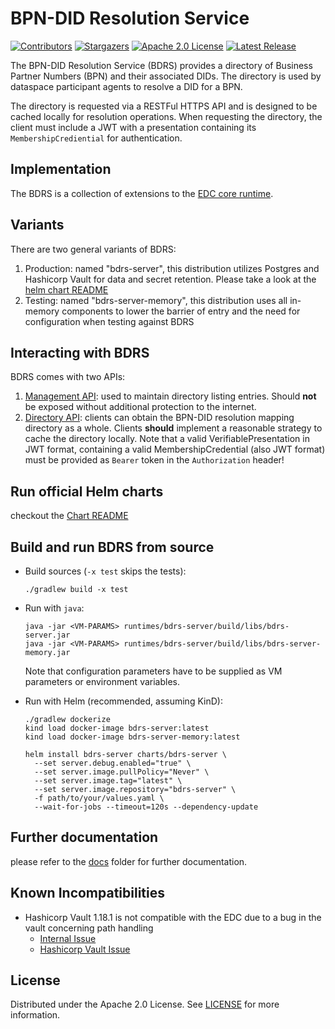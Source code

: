 # BPN-DID Resolution Service

[![Contributors][contributors-shield]][contributors-url]
[![Stargazers][stars-shield]][stars-url]
[![Apache 2.0 License][license-shield]][license-url]
[![Latest Release][release-shield]][release-url]

The BPN-DID Resolution Service (BDRS) provides a directory of Business Partner Numbers (BPN) and their associated DIDs.
The directory is used by dataspace participant agents to resolve a DID for a BPN.

The directory is requested via a RESTFul HTTPS API and is designed to be cached locally for resolution operations. When
requesting the directory, the client must include a JWT with a presentation containing its `MembershipCrediential` for
authentication.

## Implementation

The BDRS is a collection of extensions to the [EDC core runtime](https://github.com/eclipse-edc/Connector).

## Variants

There are two general variants of BDRS:

1. Production: named "bdrs-server", this distribution utilizes Postgres and Hashicorp Vault for data and secret
   retention. Please take a look at the [helm chart README](charts/bdrs-server/README.md)
2. Testing: named "bdrs-server-memory", this distribution uses all in-memory components to lower the barrier of entry
   and the need for configuration when testing against BDRS

## Interacting with BDRS

BDRS comes with two APIs:

1. [Management API](https://eclipse-tractusx.github.io/bpn-did-resolution-service/openapi/management-api/): used to
   maintain directory listing entries. Should **not** be exposed without additional protection
   to the internet.
2. [Directory API](https://eclipse-tractusx.github.io/bpn-did-resolution-service/openapi/directory-api/): clients can
   obtain the BPN-DID resolution mapping directory as a whole. Clients __should__ implement
   a reasonable strategy to cache the directory locally. Note that a valid VerifiablePresentation in JWT format,
   containing a valid MembershipCredential (also JWT format) must be provided as `Bearer` token in the `Authorization`
   header!

## Run official Helm charts

checkout the [Chart README](charts/bdrs-server/README.md)

## Build and run BDRS from source

- Build sources (`-x test` skips the tests):
   ```shell
   ./gradlew build -x test
   ```
- Run with `java`:
  ```shell
  java -jar <VM-PARAMS> runtimes/bdrs-server/build/libs/bdrs-server.jar
  java -jar <VM-PARAMS> runtimes/bdrs-server/build/libs/bdrs-server-memory.jar
  ```
  Note that configuration parameters have to be supplied as VM parameters or environment variables.

- Run with Helm (recommended, assuming KinD):
  ```shell
  ./gradlew dockerize
  kind load docker-image bdrs-server:latest
  kind load docker-image bdrs-server-memory:latest
  
  helm install bdrs-server charts/bdrs-server \
    --set server.debug.enabled="true" \
    --set server.image.pullPolicy="Never" \
    --set server.image.tag="latest" \
    --set server.image.repository="bdrs-server" \
    -f path/to/your/values.yaml \
    --wait-for-jobs --timeout=120s --dependency-update
  ```

## Further documentation

please refer to the [docs](docs) folder for further documentation.

## Known Incompatibilities

- Hashicorp Vault 1.18.1 is not compatible with the EDC due to a bug in the vault concerning path handling
  - [Internal Issue](https://github.com/eclipse-tractusx/tractusx-edc/issues/1772)
  - [Hashicorp Vault Issue](https://github.com/hashicorp/vault/issues/29357)

## License

Distributed under the Apache 2.0 License.
See [LICENSE](./LICENSE) for more information.


[contributors-shield]: https://img.shields.io/github/contributors/eclipse-tractusx/bpn-did-resolution-service.svg?style=for-the-badge

[contributors-url]: https://github.com/eclipse-tractusx/bpn-did-resolution-service/graphs/contributors

[stars-shield]: https://img.shields.io/github/stars/eclipse-tractusx/bpn-did-resolution-service.svg?style=for-the-badge

[stars-url]: https://github.com/eclipse-tractusx/bpn-did-resolution-service/stargazers

[license-shield]: https://img.shields.io/github/license/eclipse-tractusx/bpn-did-resolution-service.svg?style=for-the-badge

[license-url]: https://github.com/eclipse-tractusx/bpn-did-resolution-service/blob/main/LICENSE

[release-shield]: https://img.shields.io/github/v/release/eclipse-tractusx/bpn-did-resolution-service.svg?style=for-the-badge

[release-url]: https://github.com/eclipse-tractusx/bpn-did-resolution-service/releases